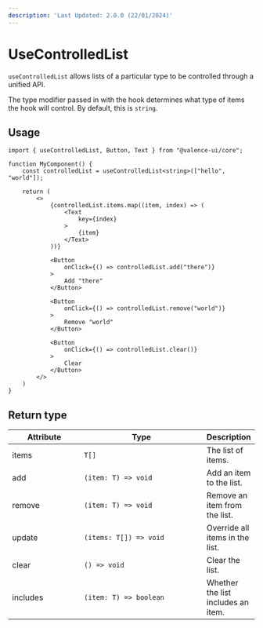 ```yaml
---
description: 'Last Updated: 2.0.0 (22/01/2024)'
---
```


# UseControlledList

`useControlledList` allows lists of a particular type to be controlled through a unified API.&#x20;

The type modifier passed in with the hook determines what type of items the hook will control. By default, this is `string`.

## Usage

```tsx
import { useControlledList, Button, Text } from "@valence-ui/core";

function MyComponent() { 
    const controlledList = useControlledList<string>(["hello", "world"]);
    
    return ( 
        <>
            {controlledList.items.map((item, index) => (
                <Text
                    key={index}
                >
                    {item}
                </Text>
            ))}
            
            <Button
                onClick={() => controlledList.add("there")}
            >
                Add "there"
            </Button>
            
            <Button
                onClick={() => controlledList.remove("world")}
            >
                Remove "world"
            </Button>
            
            <Button
                onClick={() => controlledList.clear()}
            >
                Clear
            </Button>
        </>
    )
}
```

## Return type

<table data-full-width="true"><thead><tr><th width="132">Attribute</th><th width="237">Type</th><th>Description</th></tr></thead><tbody><tr><td>items</td><td><code>T[]</code></td><td>The list of items.</td></tr><tr><td>add</td><td><code>(item: T) => void</code></td><td>Add an item to the list.</td></tr><tr><td>remove</td><td><code>(item: T) => void</code></td><td>Remove an item from the list.</td></tr><tr><td>update</td><td><code>(items: T[]) => void</code></td><td>Override all items in the list.</td></tr><tr><td>clear</td><td><code>() => void</code></td><td>Clear the list.</td></tr><tr><td>includes</td><td><code>(item: T) => boolean</code></td><td>Whether the list includes an item.</td></tr></tbody></table>
